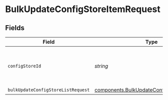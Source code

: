 # BulkUpdateConfigStoreItemRequest


## Fields

| Field                                                                                                  | Type                                                                                                   | Required                                                                                               | Description                                                                                            | Example                                                                                                |
| ------------------------------------------------------------------------------------------------------ | ------------------------------------------------------------------------------------------------------ | ------------------------------------------------------------------------------------------------------ | ------------------------------------------------------------------------------------------------------ | ------------------------------------------------------------------------------------------------------ |
| `configStoreId`                                                                                        | *string*                                                                                               | :heavy_check_mark:                                                                                     | An alphanumeric string identifying the config store.                                                   | 7Lsb7Y76rChV9hSrv3KgFl                                                                                 |
| `bulkUpdateConfigStoreListRequest`                                                                     | [components.BulkUpdateConfigStoreListRequest](../../models/shared/bulkupdateconfigstorelistrequest.md) | :heavy_minus_sign:                                                                                     | N/A                                                                                                    |                                                                                                        |